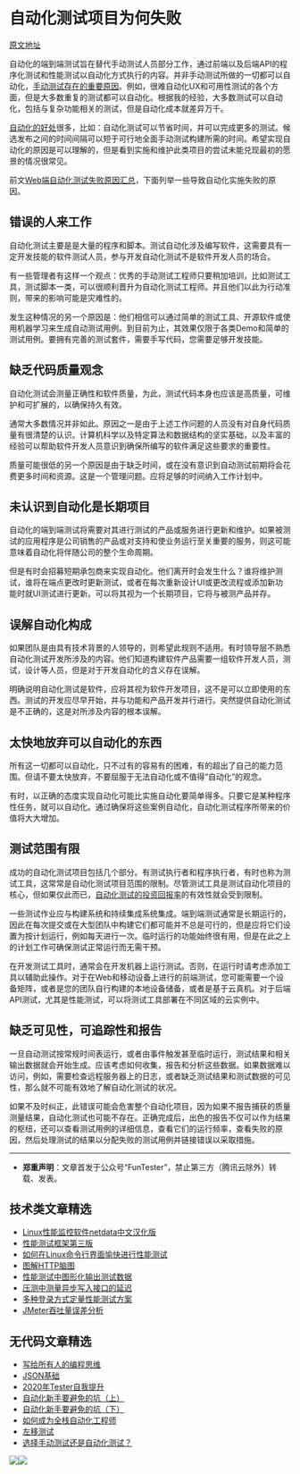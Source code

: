 # 自动化测试项目为何失败

[原文地址](https://dzone.com/articles/why-automated-test-projects-fail)

自动化的端到端测试旨在替代手动测试人员部分工作，通过前端以及后端API的程序化测试和性能测试以自动化方式执行的内容。并非手动测试所做的一切都可以自动化，[手动测试存在的重要原因](https://mp.weixin.qq.com/s/mW5vryoJIkeskZLkBPFe0Q)。例如，很难自动化UX和可用性测试的各个方面，但是大多数重复的测试都可以自动化。根据我的经验，大多数测试可以自动化，包括与复杂功能相关的测试，但是自动化成本就差异万千。

[自动化的好处](https://mp.weixin.qq.com/s/7MpWQhtozaTrlUMo1oRSBg)很多，比如：自动化测试可以节省时间，并可以完成更多的测试。候选发布之间的时间间隔可以短于可行地全面手动测试构建所需的时间。希望实现自动化的原因是可以理解的，但是看到实施和维护此类项目的尝试未能兑现最初的愿景的情况很常见。

前文[Web端自动化测试失败原因汇总](https://mp.weixin.qq.com/s/qzFth-Q9e8MTms1M8L5TyA)，下面列举一些导致自动化实施失败的原因。

## 错误的人来工作

自动化测试主要是是大量的程序和脚本。测试自动化涉及编写软件，这需要具有一定开发技能的软件测试人员，参与开发自动化测试不是软件开发人员的场合。

有一些管理者有这样一个观点：优秀的手动测试工程师只要稍加培训，比如测试工具，测试脚本一类，可以很顺利晋升为自动化测试工程师。并且他们以此为行动准则，带来的影响可能是灾难性的。

发生这种情况的另一个原因是：他们相信可以通过简单的测试工具、开源软件或使用机器学习来生成自动测试用例。到目前为止，其效果仅限于各类Demo和简单的测试用例。要拥有完善的测试套件，需要手写代码，您需要足够开发技能。

## 缺乏代码质量观念

自动化测试会测量正确性和软件质量，为此，测试代码本身也应该是高质量，可维护和可扩展的，以确保持久有效。

通常大多数情况并非如此。原因之一是由于上述工作问题的人员没有对自身代码质量有很清楚的认识。计算机科学以及特定算法和数据结构的坚实基础，以及丰富的经验可以帮助软件开发人员意识到确保所编写的软件满足这些要求的重要性。

质量可能很低的另一个原因是由于缺乏时间，或在没有意识到自动测试前期将会花费更多时间和资源。这是一个管理问题。应将足够的时间纳入工作计划中。

## 未认识到自动化是长期项目

自动化的端到端测试将需要对其进行测试的产品或服务进行更新和维护。如果被测试的应用程序是公司销售的产品或对支持和使业务运行至关重要的服务，则这可能意味着自动化将伴随公司的整个生命周期。

但是有时会招募短期承包商来实现自动化。他们离开时会发生什么？谁将维护测试，谁将在端点更改时更新测试，或者在每次重新设计UI或更改流程或添加新功能时就UI测试进行更新。可以将其视为一个长期项目，它将与被测产品并存。

## 误解自动化构成

如果团队是由具有技术背景的人领导的，则希望此规则不适用。有时领导层不熟悉自动化测试开发所涉及的内容。他们知道构建软件产品需要一组软件开发人员，测试，设计等人员，但是对于开发自动化的含义存在误解。

明确说明自动化测试是软件，应将其视为软件开发项目，这不是可以立即使用的东西。测试的开发应尽早开始，并与功能和产品开发并行进行。突然提供自动化测试是不正确的，这是对所涉及内容的根本误解。

## 太快地放弃可以自动化的东西

所有这一切都可以自动化，只不过有的容易有的困难，有的超出了自己的能力范围。但请不要太快放弃，不要屈服于无法自动化或不值得“自动化”的观念。

有时，以正确的态度实现自动化可能比实施自动化要简单得多。只要它是某种程序性任务，就可以自动化。通过确保将这些案例自动化，自动化测试程序所带来的价值将大大增加。

## 测试范围有限

成功的自动化测试项目包括几个部分。有测试执行者和程序执行者，有时也称为测试工具，这常常是自动化测试项目范围的限制。尽管测试工具是测试自动化项目的核心，但如果仅此而已，[自动化测试的投资回报率](https://mp.weixin.qq.com/s/DVSEm0DhoAvYfTWIniabJg)的有效性就会受到限制。

一些测试作业应与构建系统和持续集成系统集成。端到端测试通常是长期运行的，因此在每次提交或在大型团队中构建它们都可能并不总是可行的，但是应将它们设置为按计划运行，例如每天进行一次。临时运行的功能始终很有用，但是在此之上的计划工作可确保测试正常运行而无需干预。

在开发测试工具时，通常会在开发机器上运行测试。否则，在运行时请考虑添加工具以辅助此操作。对于在Web和移动设备上进行的前端测试，您可能需要一个设备矩阵，或者是您的团队自行构建的本地设备储备，或者是基于云真机。对于后端API测试，尤其是性能测试，可以将测试工具部署在不同区域的云实例中。

## 缺乏可见性，可追踪性和报告

一旦自动测试按常规时间表运行，或者由事件触发甚至临时运行，测试结果和相关输出数据就会开始生成。应该考虑如何收集，报告和分析这些数据。如果数据难以访问，例如，需要检查远程服务器上的日志，或者缺乏测试结果和测试数据的可见性，那么就不可能有效地了解自动化测试的状况。

如果不及时纠正，此错误可能会危害整个自动化项目，因为如果不报告捕获的质量测量结果，自动化测试也可能不存在。正确完成后，出色的报告不仅可以作为结果的枢纽，还可以查看测试用例的详细信息，查看它们的运行频率，查看失败的原因，然后处理测试的结果以分配失败的测试用例并链接错误以采取措施。

---
* **郑重声明**：文章首发于公众号“FunTester”，禁止第三方（腾讯云除外）转载、发表。

## 技术类文章精选

- [Linux性能监控软件netdata中文汉化版](https://mp.weixin.qq.com/s/fdXtK-5WwKnxjLZdyg6-nA)
- [性能测试框架第三版](https://mp.weixin.qq.com/s/Mk3PoH7oJX7baFmbeLtl_w)
- [如何在Linux命令行界面愉快进行性能测试](https://mp.weixin.qq.com/s/fwGqBe1SpA2V0lPfAOd04Q)
- [图解HTTP脑图](https://mp.weixin.qq.com/s/100Vm8FVEuXs0x6rDGTipw)
- [性能测试中图形化输出测试数据](https://mp.weixin.qq.com/s/EMvpYIsszdwBJFPIxztTvA)
- [压测中测量异步写入接口的延迟](https://mp.weixin.qq.com/s/odvK1iYgg4eRVtOOPbq15w)
- [多种登录方式定量性能测试方案](https://mp.weixin.qq.com/s/WuZ2h2rr0rNBgEvQVioacA)
- [JMeter吞吐量误差分析](https://mp.weixin.qq.com/s/jHKmFNrLmjpihnoigNNCSg)

## 无代码文章精选

- [写给所有人的编程思维](https://mp.weixin.qq.com/s/Oj33UCnYfbUgzsBzEm2GPQ)
- [JSON基础](https://mp.weixin.qq.com/s/tnQmAFfFbRloYp8J9TYurw)
- [2020年Tester自我提升](https://mp.weixin.qq.com/s/vuhUp85_6Sbg6ReAN3TTSQ)
- [自动化新手要避免的坑（上）](https://mp.weixin.qq.com/s/MjcX40heTRhEgCFhInoqYQ)
- [自动化新手要避免的坑（下）](https://mp.weixin.qq.com/s/azDUo1IO5JgkJIS9n1CMRg)
- [如何成为全栈自动化工程师](https://mp.weixin.qq.com/s/j2rQ3COFhg939KLrgKr_bg)
- [左移测试](https://mp.weixin.qq.com/s/8zXkWV4ils17hUqlXIpXSw)
- [选择手动测试还是自动化测试？](https://mp.weixin.qq.com/s/4haRrfSIp5Plgm_GN98lRA)

![](https://mmbiz.qpic.cn/mmbiz_jpg/13eN86FKXzCxr0Sa2MXpNKicZE024zJm73r4hrjticMMYViagtaSXxwsyhmRmOrdXPXfS5zB2ILHtaqNSoWGRwa8Q/640?wx_fmt=jpeg&tp=webp&wxfrom=5&wx_lazy=1&wx_co=1)![](https://mmbiz.qpic.cn/mmbiz_gif/13eN86FKXzCPsneTRDBzskVY9GpIhbl6e3JpwysPqAbM7Z80J1EZrIYpTO7YSD40Cp9hOicibdV3GIbVTcEapgqA/640?wx_fmt=gif&tp=webp&wxfrom=5&wx_lazy=1&wx_co=1)